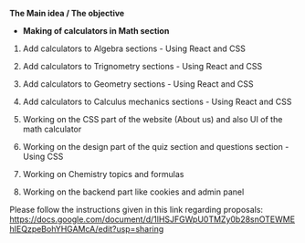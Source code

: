 **The Main idea / The objective**

- **Making of calculators in Math section**

1) Add calculators to Algebra sections - Using React and CSS

2) Add calculators to Trignometry sections - Using React and CSS

3) Add calculators to Geometry sections - Using React and CSS

4) Add calculators to Calculus mechanics sections - Using React and CSS

5) Working on the CSS part of the website (About us) and also UI of the math calculator

6) Working on the design part of the quiz section and questions section - Using CSS

7) Working on Chemistry topics and formulas

8) Working on the backend part like cookies and admin panel


Please follow the instructions given in this link regarding proposals: https://docs.google.com/document/d/1lHSJFGWpU0TMZy0b28snOTEWMEhIEQzpeBohYHGAMcA/edit?usp=sharing
